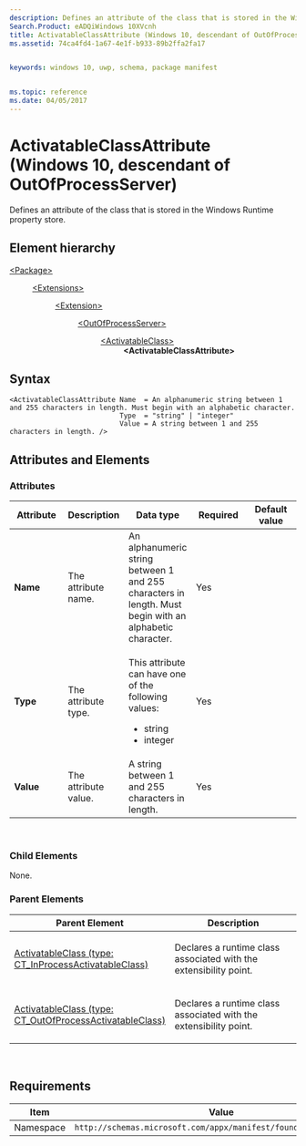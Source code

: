 ```yaml
---
description: Defines an attribute of the class that is stored in the Windows Runtime property store.
Search.Product: eADQiWindows 10XVcnh
title: ActivatableClassAttribute (Windows 10, descendant of OutOfProcessServer)
ms.assetid: 74ca4fd4-1a67-4e1f-b933-89b2ffa2fa17


keywords: windows 10, uwp, schema, package manifest


ms.topic: reference
ms.date: 04/05/2017
---
```


# ActivatableClassAttribute (Windows 10, descendant of OutOfProcessServer)


Defines an attribute of the class that is stored in the Windows Runtime property store.

## Element hierarchy

<dl>
<dt><a href="element-package.md">&lt;Package&gt;</a></dt>
<dd>
<dl>
<dt><a href="element-extensions.md">&lt;Extensions&gt;</a></dt>
<dd>
<dl>
<dt><a href="element-extension.md">&lt;Extension&gt;</a></dt>
<dd>
<dl>
<dt><a href="element-outofprocessserver.md">&lt;OutOfProcessServer&gt;</a></dt>
<dd>
<dl>
<dt><a href="element-1-activatableclass.md">&lt;ActivatableClass&gt;</a></dt>
<dd><b>&lt;ActivatableClassAttribute&gt;</b></dd>
</dl>
</dd>
</dl>
</dd>
</dl>
</dd>
</dl>
</dd>
</dl>

## Syntax

``` syntax
<ActivatableClassAttribute Name  = An alphanumeric string between 1 and 255 characters in length. Must begin with an alphabetic character.
                           Type  = "string" | "integer"
                           Value = A string between 1 and 255 characters in length. />
```

## Attributes and Elements


### Attributes

<table>
<colgroup>
<col width="20%" />
<col width="20%" />
<col width="20%" />
<col width="20%" />
<col width="20%" />
</colgroup>
<thead>
<tr class="header">
<th>Attribute</th>
<th>Description</th>
<th>Data type</th>
<th>Required</th>
<th>Default value</th>
</tr>
</thead>
<tbody>
<tr class="odd">
<td><strong>Name</strong></td>
<td><p>The attribute name.</p></td>
<td>An alphanumeric string between 1 and 255 characters in length. Must begin with an alphabetic character.</td>
<td>Yes</td>
<td></td>
</tr>
<tr class="even">
<td><strong>Type</strong></td>
<td><p>The attribute type.</p></td>
<td><p>This attribute can have one of the following values:</p>
<ul>
<li>string</li>
<li>integer</li>
</ul></td>
<td>Yes</td>
<td></td>
</tr>
<tr class="odd">
<td><strong>Value</strong></td>
<td><p>The attribute value.</p></td>
<td>A string between 1 and 255 characters in length.</td>
<td>Yes</td>
<td></td>
</tr>
</tbody>
</table>

 

### Child Elements

None.

### Parent Elements

<table>
<colgroup>
<col width="50%" />
<col width="50%" />
</colgroup>
<thead>
<tr class="header">
<th>Parent Element</th>
<th>Description</th>
</tr>
</thead>
<tbody>
<tr class="odd">
<td><a href="element-activatableclass.md">ActivatableClass (type: CT_InProcessActivatableClass)</a> </td>
<td><p>Declares a runtime class associated with the extensibility point.</p></td>
</tr>
<tr class="even">
<td><a href="element-1-activatableclass.md">ActivatableClass (type: CT_OutOfProcessActivatableClass)</a> </td>
<td><p>Declares a runtime class associated with the extensibility point.</p></td>
</tr>
</tbody>
</table>

 

## Requirements

| Item  | Value  |
|--|--|
| Namespace | `http://schemas.microsoft.com/appx/manifest/foundation/windows10` |


 

 




